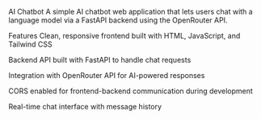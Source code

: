 AI Chatbot
A simple AI chatbot web application that lets users chat with a language model via a FastAPI backend using the OpenRouter API.

Features
Clean, responsive frontend built with HTML, JavaScript, and Tailwind CSS

Backend API built with FastAPI to handle chat requests

Integration with OpenRouter API for AI-powered responses

CORS enabled for frontend-backend communication during development

Real-time chat interface with message history

